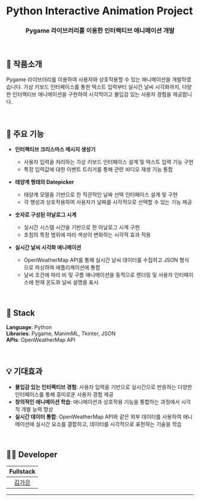 # Python Interactive Animation Project
<h3 align="middle">Pygame 라이브러리를 이용한 인터랙티브 애니메이션 개발</h3>  
<br/>

## 📝 작품소개
Pygame 라이브러리를 이용하여 사용자와 상호작용할 수 있는 애니메이션을 개발하였습니다. 가상 키보드 인터페이스를 통한 텍스트 입력부터 실시간 날씨 시각화까지, 다양한 인터랙티브 애니메이션을 구현하여 시각적이고 몰입감 있는 사용자 경험을 제공합니다.

<br/>

## 🌁 주요 기능
- **인터랙티브 크리스마스 메시지 생성기**  
  - 사용자 입력을 처리하는 가상 키보드 인터페이스 설계 및 텍스트 입력 기능 구현  
  - 특정 입력값에 대한 이벤트 트리거를 통해 관련 비디오 재생 기능 통합

- **태양계 형태의 Datepicker**  
  - 태양계 모델을 기반으로 한 직관적인 날짜 선택 인터페이스 설계 및 구현  
  - 각 행성과 상호작용하여 사용자가 날짜를 시각적으로 선택할 수 있는 기능 제공  

- **숫자로 구성된 아날로그 시계**  
  - 실시간 시스템 시간을 기반으로 한 아날로그 시계 구현  
  - 초침의 특정 범위에 따라 색상이 변화하는 시각적 효과 적용

- **실시간 날씨 시각화 애니메이션**  
  - OpenWeatherMap API를 통해 실시간 날씨 데이터를 수집하고 JSON 형식으로 파싱하여 애플리케이션에 통합  
  - 날씨 조건에 따라 비 및 구름 애니메이션을 동적으로 렌더링 및 사용자 인터페이스에 현재 온도와 날씨 설명을 표시

<br/>

## 🔧 Stack
**Language**: Python  
**Libraries**: Pygame, ManimML, Tkinter, JSON  
**APIs**: OpenWeatherMap API  

<br/>

## 💡 기대효과
- **몰입감 있는 인터랙티브 경험**: 사용자 입력을 기반으로 실시간으로 반응하는 다양한 인터페이스를 통해 흥미로운 사용자 경험 제공
- **창의적인 애니메이션 학습**: 애니메이션과 상호작용 기능을 통합하는 과정에서 시각적 개발 능력 향상
- **실시간 데이터 통합**: OpenWeatherMap API와 같은 외부 데이터를 사용하여 애니메이션에 실시간 요소를 결합하고, 데이터를 시각적으로 표현하는 기술을 학습

<br/>

## 🙋‍♂️ Developer
|  Fullstack |             
| :--------: | 
| [김가은](https://github.com/gaeunamy) |
****
